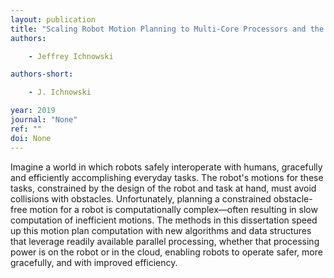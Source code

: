 ```yaml
---
layout: publication
title: "Scaling Robot Motion Planning to Multi-Core Processors and the Cloud"
authors:

    - Jeffrey Ichnowski

authors-short:

    - J. Ichnowski

year: 2019
journal: "None"
ref: ""
doi: None
---
```


Imagine a world in which robots safely interoperate with humans, gracefully and efficiently accomplishing everyday tasks. The robot's motions for these tasks, constrained by the design of the robot and task at hand, must avoid collisions with obstacles. Unfortunately, planning a constrained obstacle-free motion for a robot is computationally complex—often resulting in slow computation of inefficient motions. The methods in this dissertation speed up this motion plan computation with new algorithms and data structures that leverage readily available parallel processing, whether that processing power is on the robot or in the cloud, enabling robots to operate safer, more gracefully, and with improved efficiency.
    